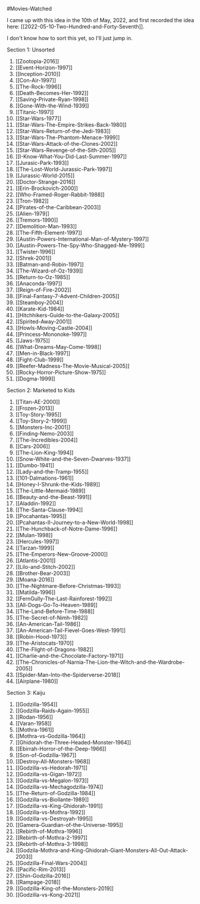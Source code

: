 #Movies-Watched

I came up with this idea in the 10th of May, 2022, and first recorded the idea here:  [[2022-05-10-Two-Hundred-and-Forty-Seventh]].

I don't know how to sort this yet, so I'll just jump in.

Section 1:  Unsorted
1.  [[Zootopia-2016]]
2. [[Event-Horizon-1997]]
3. [[Inception-2010]]
4. [[Con-Air-1997]]
5. [[The-Rock-1996]]
6. [[Death-Becomes-Her-1992]]
7. [[Saving-Private-Ryan-1998]]
8. [[Gone-With-the-Wind-1939]]
9. [[Titanic-1997]]
10. [[Star-Wars-1977]]
11. [[Star-Wars-The-Empire-Strikes-Back-1980]]
12. [[Star-Wars-Return-of-the-Jedi-1983]]
13. [[Star-Wars-The-Phantom-Menace-1999]]
14. [[Star-Wars-Attack-of-the-Clones-2002]]
15. [[Star-Wars-Revenge-of-the-Sith-2005]]
16. [[I-Know-What-You-Did-Last-Summer-1997]]
17. [[Jurasic-Park-1993]]
18. [[The-Lost-World-Jurassic-Park-1997]]
19. [[Jurassic-World-2015]]
20. [[Doctor-Strange-2016]]
21. [[Erin-Brockovich-2000]]
22. [[Who-Framed-Roger-Rabbit-1988]]
23. [[Tron-1982]]
24. [[Pirates-of-the-Caribbean-2003]]
25. [[Alien-1979]]
26. [[Tremors-1990]]
27. [[Demolition-Man-1993]]
28. [[The-Fifth-Element-1997]]
29. [[Austin-Powers-International-Man-of-Mystery-1997]]
30. [[Austin-Powers-The-Spy-Who-Shagged-Me-1999]]
31. [[Twister-1996]]
32. [[Shrek-2001]]
33. [[Batman-and-Robin-1997]]
34. [[The-Wizard-of-Oz-1939]]
35. [[Return-to-Oz-1985]]
36. [[Anaconda-1997]]
37. [[Reign-of-Fire-2002]]
38. [[Final-Fantasy-7-Advent-Children-2005]]
39. [[Steamboy-2004]]
40. [[Karate-Kid-1984]]
41. [[Hitchhikers-Guide-to-the-Galaxy-2005]]
42. [[Spirited-Away-2001]]
43. [[Howls-Moving-Castle-2004]]
44. [[Princess-Mononoke-1997]]
45. [[Jaws-1975]]
46. [[What-Dreams-May-Come-1998]]
47. [[Men-in-Black-1997]]
48. [[Fight-Club-1999]]
49. [[Reefer-Madness-The-Movie-Musical-2005]]
50. [[Rocky-Horror-Picture-Show-1975]]
51. [[Dogma-1999]]

Section 2:  Marketed to Kids
1. [[Titan-AE-2000]]
2. [[Frozen-2013]]
3. [[Toy-Story-1995]]
4. [[Toy-Story-2-1999]]
5. [[Monsters-Inc-2001]]
6. [[Finding-Nemo-2003]]
7. [[The-Incredibles-2004]]
8. [[Cars-2006]]
9. [[The-Lion-King-1994]]
10. [[Snow-White-and-the-Seven-Dwarves-1937]]
11. [[Dumbo-1941]]
12. [[Lady-and-the-Tramp-1955]]
13. [[101-Dalmations-1961]]
14. [[Honey-I-Shrunk-the-Kids-1989]]
15. [[The-Little-Mermaid-1989]]
16. [[Beauty-and-the-Beast-1991]]
17. [[Aladdin-1992]]
18. [[The-Santa-Clause-1994]]
19. [[Pocahantas-1995]]
20. [[Pcahantas-II-Journey-to-a-New-World-1998]]
21. [[The-Hunchback-of-Notre-Dame-1996]]
22. [[Mulan-1998]]
23. [[Hercules-1997]]
24. [[Tarzan-1999]]
25. [[The-Emperors-New-Groove-2000]]
26. [[Atlantis-2001]]
27. [[Lilo-and-Stitch-2002]]
28. [[Brother-Bear-2003]]
29. [[Moana-2016]]
30. [[The-Nightmare-Before-Christmas-1993]]
31. [[Matilda-1996]]
32. [[FernGully-The-Last-Rainforest-1992]]
33. [[All-Dogs-Go-To-Heaven-1989]]
34. [[The-Land-Before-Time-1988]]
35. [[The-Secret-of-Nimh-1982]]
36. [[An-American-Tail-1986]]
37. [[An-American-Tail-Fievel-Goes-West-1991]]
38. [[Robin-Hood-1973]]
39. [[The-Aristocats-1970]]
40. [[The-Flight-of-Dragons-1982]]
41. [[Charlie-and-the-Chocolate-Factory-1971]]
42. [[The-Chronicles-of-Narnia-The-Lion-the-Witch-and-the-Wardrobe-2005]]
43. [[Spider-Man-Into-the-Spiderverse-2018]]
44. [[Airplane-1980]]

Section 3:  Kaiju
1. [[Godzilla-1954]]
2. [[Godzilla-Raids-Again-1955]]
3. [[Rodan-1956]]
4. [[Varan-1958]]
5. [[Mothra-1961]]
6. [[Mothra-vs-Godzilla-1964]]
7. [[Ghidorah-the-Three-Headed-Monster-1964]]
8. [[Ebirrah-Horror-of-the-Deep-1966]]
9. [[Son-of-Godzilla-1967]]
10. [[Destroy-All-Monsters-1968]]
11. [[Godzilla-vs-Hedorah-1971]]
12. [[Godzilla-vs-Gigan-1972]]
13. [[Godzilla-vs-Megalon-1973]]
14. [[Godzilla-vs-Mechagodzilla-1974]]
15. [[The-Return-of-Godzilla-1984]]
16. [[Godzilla-vs-Biollante-1989]]
17. [[Godzilla-vs-King-Ghidorah-1991]]
18. [[Godzilla-vs-Mothra-1992]]
19. [[Godzilla-vs-Destroyah-1995]]
20. [[Gamera-Guardian-of-the-Universe-1995]]
21. [[Rebirth-of-Mothra-1996]]
22. [[Rebirth-of-Mothra-2-1997]]
23. [[Rebirth-of-Mothra-3-1998]]
24. [[Godzila-Mothra-and-King-Ghidorah-Giant-Monsters-All-Out-Attack-2003]]
25. [[Godzilla-Final-Wars-2004]]
26. [[Pacific-Rim-2013]]
27. [[Shin-Godzilla-2016]]
28. [[Rampage-2018]]
29. [[Godzilla-King-of-the-Monsters-2019]]
30. [[Godzilla-vs-Kong-2021]]